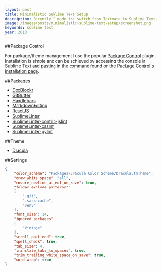 ```yaml
---
layout: post
title: Minimalistic Sublime Text Setup
description: Recently I made the switch from Textmate to Sublime Text. Detailed below is my custom setup of Sublime Text 3.
image: /images/posts/minimalistic-sublime-text-setup/screenshot.png
keywords: sublime text
year: 2013
---
```


##Package Control

For package/theme management I use the popular [Package Control](https://sublime.wbond.net) plugin. Installation is simple and can be achieved by accessing the console in Sublime Text and pasting in the command found on the [Package Control's installation page](https://sublime.wbond.net/installation).

##Packages

- [DocBlockr](https://github.com/spadgos/sublime-jsdocs/)
- [GitGutter](https://github.com/jisaacks/GitGutter)
- [Handlebars](https://github.com/daaain/Handlebars)
- [MarkdownEditing](https://github.com/ttscoff/MarkdownEditing)
- [ReactJS](https://github.com/reactjs/sublime-react)
- [SublimeLinter](https://github.com/SublimeLinter/SublimeLinter)
- [SublimeLinter-contrib-jslint](https://github.com/devdoc/SublimeLinter-jslint)
- [SublimeLinter-csslint](https://github.com/SublimeLinter/SublimeLinter-csslint)
- [SublimeLinter-pylint](https://github.com/SublimeLinter/SublimeLinter-pylint)

##Theme

- [Dracula](https://github.com/zenorocha/dracula-theme)

##Settings

```json
{
	"color_scheme": "Packages/Dracula Color Scheme/Dracula.tmTheme",
	"draw_white_space": "all",
	"ensure_newline_at_eof_on_save": true,
	"folder_exclude_patterns":
	[
		".git",
		".sass-cache",
		"venv"
	],
	"font_size": 14,
	"ignored_packages":
	[
		"Vintage"
	],
	"scroll_past_end": true,
	"spell_check": true,
	"tab_size": 4,
	"translate_tabs_to_spaces": true,
	"trim_trailing_white_space_on_save": true,
	"word_wrap": true
}
```
